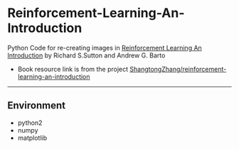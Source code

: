 # Reinforcement-Learning-An-Introduction
Python Code for re-creating images in [Reinforcement Learning An Introduction](http://incompleteideas.net/book/the-book-2nd.html) by Richard S.Sutton and Andrew G. Barto

* Book resource link is from the project [ShangtongZhang/reinforcement-learning-an-introduction](https://github.com/ShangtongZhang/reinforcement-learning-an-introduction)

---
## Environment
* python2
* numpy
* matplotlib



